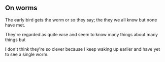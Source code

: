 On worms
--------

The early bird gets the worm
or so they say; the they we
all know but none have met.

They're regarded as quite wise
and seem to know many things
about many things but

I don't think they're so clever
because I keep waking up earlier 
and have yet to see a single worm.